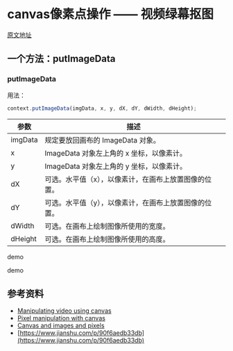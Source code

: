 # canvas像素点操作 —— 视频绿幕抠图

[原文地址](https://denzel.netlify.com/html/canvas_video_green_screen_cutout.html)



## 一个方法：putImageData

### putImageData
用法：

```js
context.putImageData(imgData, x, y, dX, dY, dWidth, dHeight);
```
| 参数 		| 描述 |
| -			| -	   |
| imgData	| 规定要放回画布的 ImageData 对象。|
| x		 	| ImageData 对象左上角的 x 坐标，以像素计。|
| y		 	| ImageData 对象左上角的 y 坐标，以像素计。|
| dX	 	| 可选。水平值（x），以像素计，在画布上放置图像的位置。|
| dY	 	| 可选。水平值（y），以像素计，在画布上放置图像的位置。|
| dWidth    | 可选。在画布上绘制图像所使用的宽度。|
| dHeight   | 可选。在画布上绘制图像所使用的高度。|

demo

<Canvas-PixelReverse/>


demo

<Canvas-VideoCutout/>


## 参考资料
- [Manipulating video using canvas](https://developer.mozilla.org/en-US/docs/Web/API/Canvas_API/Manipulating_video_using_canvas)
- [Pixel manipulation with canvas](https://developer.mozilla.org/en-US/docs/Web/API/Canvas_API/Tutorial/Pixel_manipulation_with_canvas)
- [Canvas and images and pixels](https://codepo8.github.io/canvas-images-and-pixels/)
- [https://www.jianshu.com/p/90f6aedb33db](https://www.jianshu.com/p/90f6aedb33db)